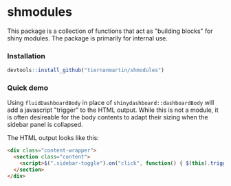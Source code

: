 
<!-- README.md is generated from README.Rmd. Please edit that file -->
shmodules
=========

This package is a collection of functions that act as "building blocks" for shiny modules. The package is primarily for internal use.

### Installation

``` r
devtools::install_github("tiernanmartin/shmodules")
```

### Quick demo

Using `fluidDashboardBody` in place of `shinydashboard::dashboardBody` will add a javascript "trigger" to the HTML output. While this is not a module, it is often desireable for the body contents to adapt their sizing when the sidebar panel is collapsed.

The HTML output looks like this:

``` html
<div class="content-wrapper">
  <section class="content">
    <script>$(".sidebar-toggle").on("click", function() { $(this).trigger("shown"); });</script>
  </section>
</div>
```
